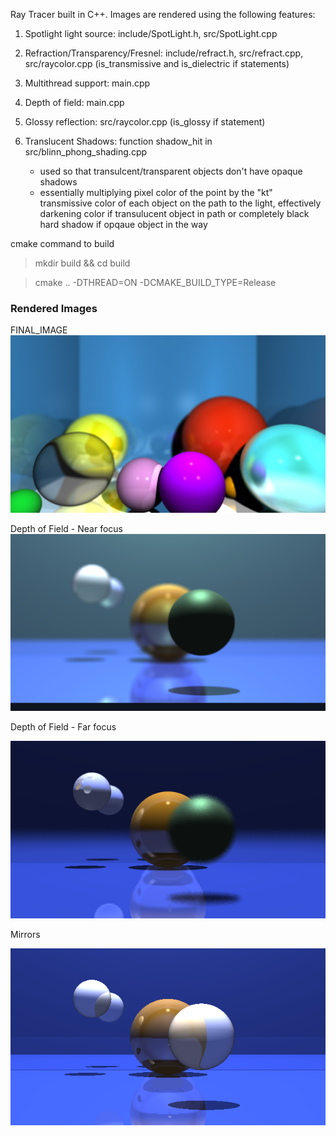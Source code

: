 Ray Tracer built in C++. Images are rendered using the following features:

1. Spotlight light source: include/SpotLight.h, src/SpotLight.cpp
    
2. Refraction/Transparency/Fresnel: include/refract.h, src/refract.cpp, src/raycolor.cpp (is_transmissive and is_dielectric if statements)
 
3. Multithread support: main.cpp
    
3. Depth of field: main.cpp
    
4. Glossy reflection: src/raycolor.cpp (is_glossy if statement)
    
5. Translucent Shadows: function shadow_hit in src/blinn_phong_shading.cpp
    - used so that transulcent/transparent objects don't have opaque shadows
    - essentially multiplying pixel color of the point by the "kt" transmissive color of each object on the path to the light, effectively darkening color if transulucent object in path or completely black hard shadow if opqaue object in the way
    
    
cmake command to build
> mkdir build && cd build

> cmake .. -DTHREAD=ON -DCMAKE_BUILD_TYPE=Release

<h3> Rendered Images </h3>

FINAL_IMAGE
![](rendered_images/FINAL_IMAGE.png)

Depth of Field - Near focus
![](rendered_images/dof_near.png)

Depth of Field - Far focus

![](rendered_images/dof_far.png)

Mirrors

![](rendered_images/rgb_mirror.png)
